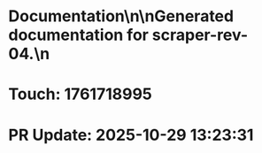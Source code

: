 # Documentation\n\nGenerated documentation for scraper-rev-04.\n

# Touch: 1761718995

# PR Update: 2025-10-29 13:23:31

